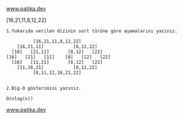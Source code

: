www.patika.dev

[16,21,11,8,12,22]
	
	1.Yukarıda verilen dizinin sort türüne göre aşamalarını yazınız.

              [16,21,11,8,12,22]
        [16,21,11]           [8,12,22]
      [16]   [21,11]       [8,12]   [22]
    [16]   [21]   [11]    [8]   [12]   [22]
      [16]   [11,21]       [8,12]   [22]
        [11,16,21]           [8,12,22]
              [8,11,12,16,21,22]


	2.Big-O gösterimini yazınız.
  
	O(nlog(n))
	
	
www.patika.dev
